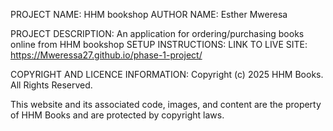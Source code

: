 PROJECT NAME: HHM bookshop
AUTHOR NAME: Esther Mweresa

PROJECT DESCRIPTION: An application for ordering/purchasing books online from HHM bookshop
SETUP INSTRUCTIONS:
LINK TO LIVE SITE: https://Mweressa27.github.io/phase-1-project/


COPYRIGHT AND LICENCE INFORMATION: Copyright (c) 2025 HHM Books. All Rights Reserved.

This website and its associated code, images, and content are the property of HHM Books and are protected by copyright laws.